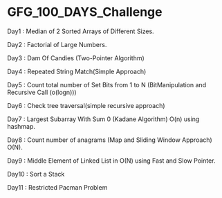 # GFG_100_DAYS_Challenge
Day1 : Median of 2 Sorted Arrays of Different Sizes.

Day2 : Factorial of Large Numbers.

Day3 : Dam Of Candies (Two-Pointer Algorithm)

Day4 : Repeated String Match(Simple Approach)

Day5 : Count total number of Set Bits from 1 to N (BitManipulation and Recursive Call (o(logn))) 

Day6 : Check tree traversal(simple recursive approach)

Day7 : Largest Subarray With Sum 0 (Kadane Algorithm) O(n) using hashmap.

Day8 : Count number of anagrams (Map and Sliding Window Approach) O(N).

Day9 : Middle Element of Linked List in O(N) using Fast and Slow Pointer.

Day10 : Sort a Stack

Day11 : Restricted Pacman Problem 


